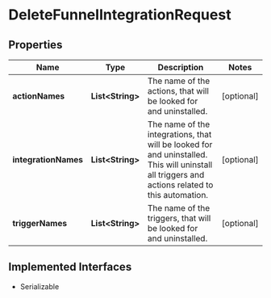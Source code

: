 

# DeleteFunnelIntegrationRequest


## Properties

| Name | Type | Description | Notes |
|------------ | ------------- | ------------- | -------------|
|**actionNames** | **List&lt;String&gt;** | The name of the actions, that will be looked for and uninstalled. |  [optional] |
|**integrationNames** | **List&lt;String&gt;** | The name of the integrations, that will be looked for and uninstalled. This will uninstall all triggers and actions related to this automation. |  [optional] |
|**triggerNames** | **List&lt;String&gt;** | The name of the triggers, that will be looked for and uninstalled. |  [optional] |


## Implemented Interfaces

* Serializable

